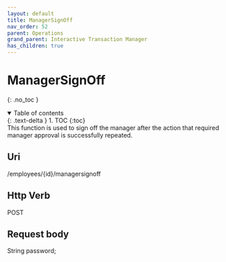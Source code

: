 ```yaml
---
layout: default
title: ManagerSignOff
nav_order: 52
parent: Operations
grand_parent: Interactive Transaction Manager
has_children: true
---
```

# ManagerSignOff  
{: .no_toc }
<details open markdown="block">
  <summary>
    Table of contents
  </summary>
  {: .text-delta }
1. TOC
{:toc}
</details>
This function is used to sign off the manager after the action that
required manager approval is successfully repeated.

## Uri
/employees/{id}/managersignoff

## Http Verb
POST

## Request body

String password;

